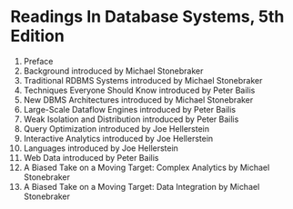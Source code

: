 # Readings In Database Systems, 5th Edition

1. Preface 
2. Background introduced by Michael Stonebraker 
3. Traditional RDBMS Systems introduced by Michael Stonebraker 
4. Techniques Everyone Should Know introduced by Peter Bailis 
5. New DBMS Architectures introduced by Michael Stonebraker
6. Large-Scale Dataflow Engines introduced by Peter Bailis 
7. Weak Isolation and Distribution introduced by Peter Bailis 
8. Query Optimization introduced by Joe Hellerstein 
9. Interactive Analytics introduced by Joe Hellerstein 
10. Languages introduced by Joe Hellerstein 
11. Web Data introduced by Peter Bailis 
12. A Biased Take on a Moving Target: Complex Analytics by Michael Stonebraker 
13. A Biased Take on a Moving Target: Data Integration by Michael Stonebraker
